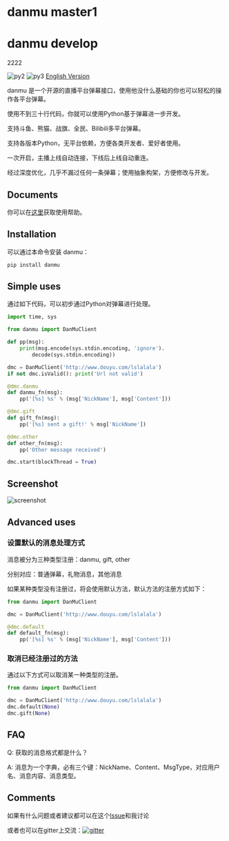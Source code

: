 # danmu master1
# danmu develop 
2222

![py2][py2] ![py3][py3] [English Version][english_version]

danmu 是一个开源的直播平台弹幕接口，使用他没什么基础的你也可以轻松的操作各平台弹幕。

使用不到三十行代码，你就可以使用Python基于弹幕进一步开发。

支持斗鱼、熊猫、战旗、全民、Bilibili多平台弹幕。

支持各版本Python，无平台依赖，方便各类开发者、爱好者使用。

一次开启，主播上线自动连接，下线后上线自动重连。

经过深度优化，几乎不漏过任何一条弹幕；使用抽象构架，方便修改与开发。

## Documents

你可以在[这里][document]获取使用帮助。

## Installation

可以通过本命令安装 danmu：

```bash
pip install danmu
```

## Simple uses

通过如下代码，可以初步通过Python对弹幕进行处理。

```python
import time, sys

from danmu import DanMuClient

def pp(msg):
    print(msg.encode(sys.stdin.encoding, 'ignore').
        decode(sys.stdin.encoding))

dmc = DanMuClient('http://www.douyu.com/lslalala')
if not dmc.isValid(): print('Url not valid')

@dmc.danmu
def danmu_fn(msg):
    pp('[%s] %s' % (msg['NickName'], msg['Content']))

@dmc.gift
def gift_fn(msg):
    pp('[%s] sent a gift!' % msg['NickName'])

@dmc.other
def other_fn(msg):
    pp('Other message received')

dmc.start(blockThread = True)
```

## Screenshot

![screenshot][screenshot]

## Advanced uses

### 设置默认的消息处理方式

消息被分为三种类型注册：danmu, gift, other

分别对应：普通弹幕，礼物消息，其他消息

如果某种类型没有注册过，将会使用默认方法，默认方法的注册方式如下：

```python
from danmu import DanMuClient

dmc = DanMuClient('http://www.douyu.com/lslalala')

@dmc.default
def default_fn(msg):
    pp('[%s] %s' % (msg['NickName'], msg['Content']))
```

### 取消已经注册过的方法

通过以下方式可以取消某一种类型的注册。

```python
from danmu import DanMuClient

dmc = DanMuClient('http://www.douyu.com/lslalala')
dmc.default(None)
dmc.gift(None)
```

## FAQ

Q: 获取的消息格式都是什么？

A: 消息为一个字典，必有三个键：NickName、Content、MsgType，对应用户名、消息内容、消息类型。

## Comments

如果有什么问题或者建议都可以在这个[Issue][issue#2]和我讨论

或者也可以在gitter上交流：[![gitter][gitter_picture]][gitter]

[py2]: https://img.shields.io/badge/python-2.7-ff69b4.svg "python2"
[py3]: https://img.shields.io/badge/python-3.5-red.svg "python3"
[english_version]: https://github.com/littlecodersh/danmu/blob/master/README_EN.md
[document]: http://danmu.readthedocs.io/zh_CN/latest/
[screenshot]: http://7xrip4.com1.z0.glb.clouddn.com/danmu/demo.png?imageView/2/w/400/ "screenshot"
[issue#2]: https://github.com/littlecodersh/danmu/issues/2
[gitter_picture]: https://badges.gitter.im/littlecodersh/danmu.svg "gitter"
[gitter]: https://gitter.im/littlecodersh/danmu?utm_source=badge&utm_medium=badge&utm_campaign=pr-badge
